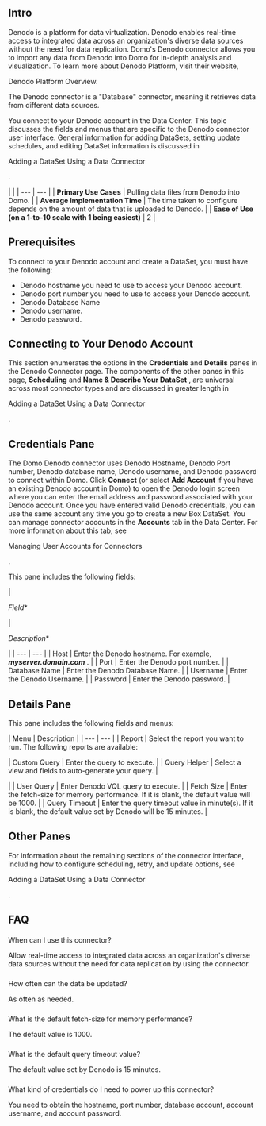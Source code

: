 

Intro
-------


 Denodo is a platform for data virtualization. Denodo enables real-time access to integrated data across an organization's diverse data sources without the need for data replication. Domo's Denodo connector allows you to import any data from Denodo into Domo for in-depth analysis and visualization. To learn more about Denodo Platform, visit their website,

Denodo Platform Overview.


 The Denodo connector is a "Database" connector, meaning it retrieves data from different data sources.


 You connect to your Denodo account in the Data Center. This topic discusses the fields and menus that are specific to the Denodo connector user interface. General information for adding DataSets, setting update schedules, and editing DataSet information is discussed in

Adding a DataSet Using a Data Connector

.

  |  |
| --- | --- |
|
**Primary Use Cases**
 |
 Pulling data files from Denodo into Domo.
  |
|
**Average Implementation Time**
 |
 The time taken to configure depends on the amount of data that is uploaded to Denodo.
  |
|
**Ease of Use (on a 1-to-10 scale with 1 being easiest)**
 |
 2
  |


 Prerequisites
----------------


 To connect to your Denodo account and create a DataSet, you must have the following:


* Denodo hostname you need to use to access your Denodo account.
* Denodo port number you need to use to access your Denodo account.
* Denodo Database Name
* Denodo username.
* Denodo password.


 Connecting to Your Denodo Account
------------------------------------


 This section enumerates the options in the
 **Credentials**
 and
 **Details**
 panes in the Denodo Connector page. The components of the other panes in this page,
 **Scheduling**
 and
 **Name & Describe Your DataSet**
 , are universal across most connector types and are discussed in greater length in

Adding a DataSet Using a Data Connector

.


 Credentials Pane
-------------------


 The Domo Denodo connector uses Denodo Hostname, Denodo Port number, Denodo database name, Denodo username, and Denodo password to connect within Domo. Click
 **Connect**
 (or select
 **Add Account**
 if you have an existing Denodo account in Domo) to open the Denodo login screen where you can enter the email address and password associated with your Denodo account. Once you have entered valid Denodo credentials, you can use the same account any time you go to create a new Box DataSet. You can manage connector accounts in the
 **Accounts**
 tab in the Data Center. For more information about this tab, see

Managing User Accounts for Connectors

.


 This pane includes the following fields:


|

*Field**

|

*Description**

|
| --- | --- |
|
 Host
  |
 Enter the Denodo hostname. For example,
 ***myserver.domain.com***
 .
  |
|
 Port
  |
 Enter the Denodo port number.
  |
|
 Database Name
  |
 Enter the Denodo Database Name.
  |
|
 Username
  |
 Enter the Denodo Username.
  |
|
 Password
  |
 Enter the Denodo password.
  |


 Details Pane
---------------


 This pane includes the following fields and menus:


|
 Menu
  |
 Description
  |
| --- | --- |
|
 Report
  |
 Select the report you want to run. The following reports are available:


|
 Custom Query
  |
 Enter the query to execute.
  |
|
 Query Helper
  |
 Select a view and fields to auto-generate your query.
  |

|
|
 User Query
  |
 Enter Denodo VQL query to execute.
  |
|
 Fetch Size
  |
 Enter the fetch-size for memory performance. If it is blank, the default value will be 1000.
  |
|
 Query Timeout
  |
 Enter the query timeout value in minute(s). If it is blank, the default value set by Denodo will be 15 minutes.
  |

Other Panes
-------------

For information about the remaining sections of the connector interface, including how to configure scheduling, retry, and update options, see

Adding a DataSet Using a Data Connector

.


 FAQ
-----


####
 When can I use this connector?

Allow real-time access to integrated data across an organization's diverse data sources without the need for data replication by using the connector.

###
 How often can the data be updated?

As often as needed.

###
 What is the default fetch-size for memory performance?

The default value is 1000.

###
 What is the default query timeout value?

The default value set by Denodo is 15 minutes.

###
 What kind of credentials do I need to power up this connector?

You need to obtain the hostname, port number, database account, account username, and account password.

